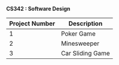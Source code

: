 **CS342 : Software Design**

| Project Number | Description |
| --- | --- |
| 1 | Poker Game |
| 2 | Minesweeper |
| 3 | Car Sliding Game |
